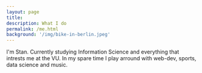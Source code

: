 ```yaml
---
layout: page
title: 
description: What I do
permalink: /me.html
background: '/img/bike-in-berlin.jpeg'
---
```


I'm Stan. Currently studying Information Science and everything that intrests me at the VU. In my spare time I play arround with web-dev, sports, data science and music. 
